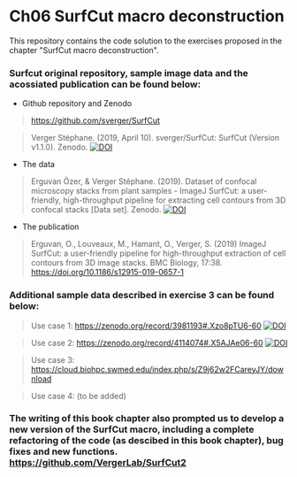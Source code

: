
# Ch06 SurfCut macro deconstruction
This repository contains the code solution to the exercises proposed in the chapter "SurfCut macro deconstruction".

### Surfcut original repository, sample image data and the acossiated publication can be found below:

- Github repository and Zenodo
> https://github.com/sverger/SurfCut

> Verger Stéphane. (2019, April 10). sverger/SurfCut: SurfCut (Version v1.1.0). Zenodo.
[![DOI](https://zenodo.org/badge/DOI/10.5281/zenodo.2635737.svg)](https://doi.org/10.5281/zenodo.2635737)

- The data
> Erguvan Özer, & Verger Stéphane. (2019). Dataset of confocal microscopy stacks from plant samples - ImageJ SurfCut: a user-friendly, high-throughput pipeline for extracting cell contours from 3D confocal stacks [Data set]. Zenodo. 
[![DOI](https://zenodo.org/badge/DOI/10.5281/zenodo.2577053.svg)](https://doi.org/10.5281/zenodo.2577053)


- The publication
> Erguvan, O., Louveaux, M., Hamant, O., Verger, S. (2019) ImageJ SurfCut: a user-friendly pipeline for high-throughput extraction of cell contours from 3D image stacks. BMC Biology, 17:38. https://doi.org/10.1186/s12915-019-0657-1 

### Additional sample data described in exercise 3 can be found below:
> Use case 1: https://zenodo.org/record/3981193#.Xzo8pTU6-60 
[![DOI](https://zenodo.org/badge/DOI/10.5281/zenodo.3981193.svg)](https://doi.org/10.5281/zenodo.3981193)

> Use case 2: https://zenodo.org/record/4114074#.X5AJAe06-60
[![DOI](https://zenodo.org/badge/DOI/10.5281/zenodo.4114074.svg)](https://doi.org/10.5281/zenodo.4114074)

> Use case 3: https://cloud.biohpc.swmed.edu/index.php/s/Z9j62w2FCareyJY/download

> Use case 4: (to be added)


### The writing of this book chapter also prompted us to develop a new version of the SurfCut macro, including a complete refactoring of the code (as descibed in this book chapter), bug fixes and new functions. https://github.com/VergerLab/SurfCut2 
